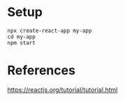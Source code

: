 # Setup

```
npx create-react-app my-app
cd my-app
npm start
```

# References

https://reactjs.org/tutorial/tutorial.html

